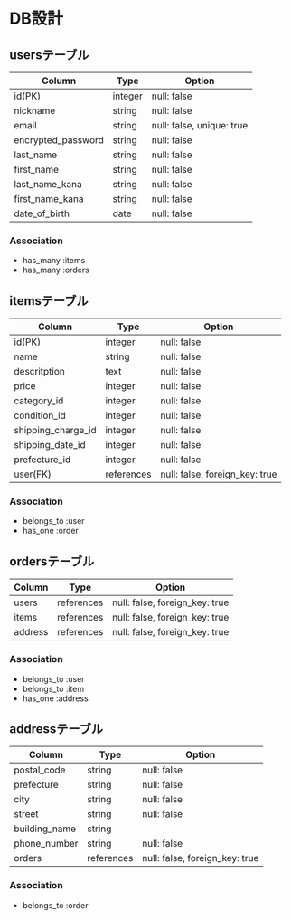 # DB設計
## usersテーブル
| Column             | Type   | Option                    |
| ------------------ | ------ | ------------------------- |
| id(PK)             | integer| null: false               |
| nickname           | string | null: false               |
| email              | string | null: false, unique: true |
| encrypted_password | string | null: false               |
| last_name          | string | null: false               |
| first_name         | string | null: false               |  
| last_name_kana     | string | null: false               |
| first_name_kana    | string | null: false               |
| date_of_birth      | date   | null: false               |

### Association
- has_many :items
- has_many :orders

## itemsテーブル
| Column             | Type       | Option                         |
| ------------------ | ---------- | ------------------------------ |
| id(PK)             | integer    | null: false                    |
| name               | string     | null: false                    |
| descritption       | text       | null: false                    |
| price              | integer    | null: false                    |
| category_id        | integer    | null: false                    |
| condition_id       | integer    | null: false                    |
| shipping_charge_id | integer    | null: false                    |
| shipping_date_id   | integer    | null: false                    |
| prefecture_id      | integer    | null: false                    |
| user(FK)           | references | null: false, foreign_key: true |

### Association
- belongs_to :user
- has_one :order

## ordersテーブル
<!-- 購入記録 -->
| Column  | Type       | Option                         | 
| ------  | ---------- | ------------------------------ | 
| users   | references | null: false, foreign_key: true | 
| items   | references | null: false, foreign_key: true | 
| address | references | null: false, foreign_key: true | 

### Association
- belongs_to :user
- belongs_to :item
- has_one :address

## addressテーブル 
<!-- 発送先情報 -->
| Column        | Type       | Option                         | 
| ------------- | ------     | ------------------------------ | 
| postal_code   | string     | null: false                    | 
| prefecture    | string     | null: false                    | 
| city          | string     | null: false                    | 
| street        | string     | null: false                    | 
| building_name | string     |                                |  
| phone_number  | string     | null: false                    | 
| orders        | references | null: false, foreign_key: true | 

### Association
- belongs_to :order